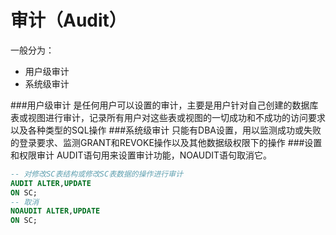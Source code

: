 审计（Audit）
====
一般分为：
- 用户级审计
- 系统级审计

###用户级审计
是任何用户可以设置的审计，主要是用户针对自己创建的数据库表或视图进行审计，记录所有用户对这些表或视图的一切成功和不成功的访问要求以及各种类型的SQL操作
###系统级审计
只能有DBA设置，用以监测成功或失败的登录要求、监测GRANT和REVOKE操作以及其他数据级权限下的操作
###设置和权限审计
AUDIT语句用来设置审计功能，NOAUDIT语句取消它。
```sql
-- 对修改SC表结构或修改SC表数据的操作进行审计
AUDIT ALTER,UPDATE
ON SC;
-- 取消
NOAUDIT ALTER,UPDATE
ON SC;
```

